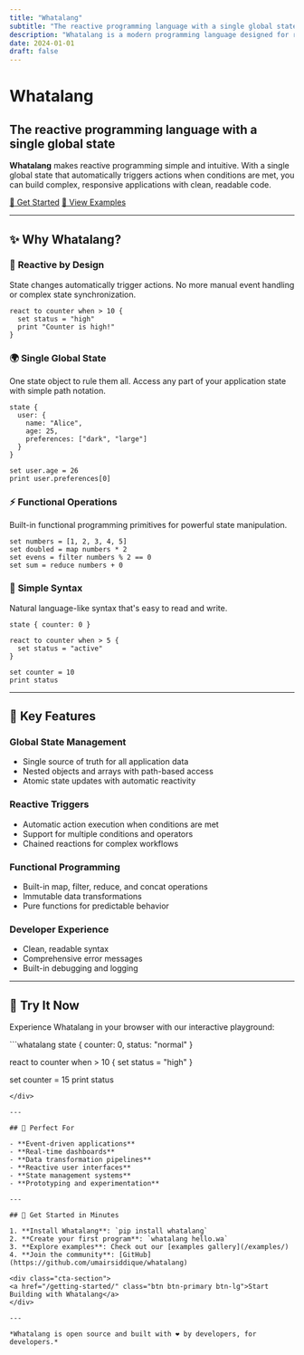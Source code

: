 ```yaml
---
title: "Whatalang"
subtitle: "The reactive programming language with a single global state"
description: "Whatalang is a modern programming language designed for reactive programming, featuring a single global state, automatic reactivity, and functional operations."
date: 2024-01-01
draft: false
---
```


# Whatalang

## The reactive programming language with a single global state

**Whatalang** makes reactive programming simple and intuitive. With a single global state that automatically triggers actions when conditions are met, you can build complex, responsive applications with clean, readable code.

<div class="hero-buttons">
<a href="/getting-started/" class="btn btn-primary btn-lg">🚀 Get Started</a>
<a href="/examples/" class="btn btn-secondary btn-lg">📖 View Examples</a>
</div>

---

## ✨ Why Whatalang?

### 🔄 **Reactive by Design**
State changes automatically trigger actions. No more manual event handling or complex state synchronization.

```whatalang
react to counter when > 10 {
  set status = "high"
  print "Counter is high!"
}
```

### 🌍 **Single Global State**
One state object to rule them all. Access any part of your application state with simple path notation.

```whatalang
state {
  user: {
    name: "Alice",
    age: 25,
    preferences: ["dark", "large"]
  }
}

set user.age = 26
print user.preferences[0]
```

### ⚡ **Functional Operations**
Built-in functional programming primitives for powerful state manipulation.

```whatalang
set numbers = [1, 2, 3, 4, 5]
set doubled = map numbers * 2
set evens = filter numbers % 2 == 0
set sum = reduce numbers + 0
```

### 🎯 **Simple Syntax**
Natural language-like syntax that's easy to read and write.

```whatalang
state { counter: 0 }

react to counter when > 5 {
  set status = "active"
}

set counter = 10
print status
```

---

## 🚀 Key Features

<div class="features-grid">

### **Global State Management**
- Single source of truth for all application data
- Nested objects and arrays with path-based access
- Atomic state updates with automatic reactivity

### **Reactive Triggers**
- Automatic action execution when conditions are met
- Support for multiple conditions and operators
- Chained reactions for complex workflows

### **Functional Programming**
- Built-in map, filter, reduce, and concat operations
- Immutable data transformations
- Pure functions for predictable behavior

### **Developer Experience**
- Clean, readable syntax
- Comprehensive error messages
- Built-in debugging and logging

</div>

---

## 📱 Try It Now

Experience Whatalang in your browser with our interactive playground:

<div class="code-playground">
```whatalang
state {
  counter: 0,
  status: "normal"
}

react to counter when > 10 {
  set status = "high"
}

set counter = 15
print status
```
</div>

---

## 🎯 Perfect For

- **Event-driven applications**
- **Real-time dashboards**
- **Data transformation pipelines**
- **Reactive user interfaces**
- **State management systems**
- **Prototyping and experimentation**

---

## 🚀 Get Started in Minutes

1. **Install Whatalang**: `pip install whatalang`
2. **Create your first program**: `whatalang hello.wa`
3. **Explore examples**: Check out our [examples gallery](/examples/)
4. **Join the community**: [GitHub](https://github.com/umairsiddique/whatalang)

<div class="cta-section">
<a href="/getting-started/" class="btn btn-primary btn-lg">Start Building with Whatalang</a>
</div>

---

*Whatalang is open source and built with ❤️ by developers, for developers.*
